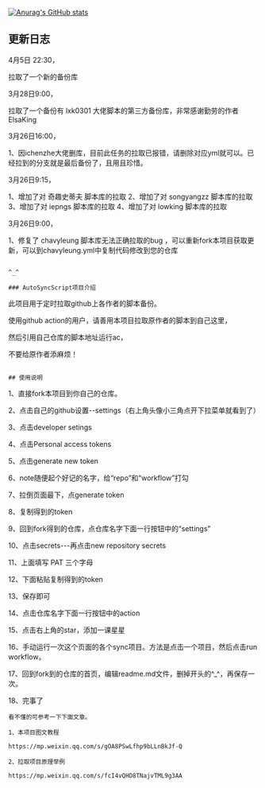
[![Anurag's GitHub stats](https://github-readme-stats.vercel.app/api?username=sngxpro)](https://github.com/anuraghazra/github-readme-stats)

## 更新日志

4月5日 22:30，

拉取了一个新的备份库

3月28日9:00，

拉取了一个备份有 lxk0301 大佬脚本的第三方备份库，非常感谢勤劳的作者ElsaKing

3月26日16:00，

1、因ichenzhe大佬删库，目前此任务的拉取已报错，请删除对应yml就可以。已经拉到的分支就是最后备份了，且用且珍惜。

3月26日9:15，

1、增加了对 奇趣史蒂夫 脚本库的拉取
2、增加了对 songyangzz 脚本库的拉取
3、增加了对 iepngs 脚本库的拉取
4、增加了对 lowking 脚本库的拉取

3月26日9:00，

1、修复了 chavyleung 脚本库无法正确拉取的bug ，可以重新fork本项目获取更新，可以到chavyleung.yml中复制代码修改到您的仓库

```

^_^

### AutoSyncScript项目介绍
```
此项目用于定时拉取github上各作者的脚本备份。

使用github action的用户，请善用本项目拉取原作者的脚本到自己这里，

然后引用自己仓库的脚本地址运行ac，

不要给原作者添麻烦！
```

## 使用说明
```
1、直接fork本项目到你自己的仓库。

2、点击自己的github设置--settings（右上角头像小三角点开下拉菜单就看到了）

3、点击developer setings

4、点击Personal access tokens

5、点击generate new token

6、note随便起个好记的名字，给“repo”和“workflow”打勾

7、拉倒页面最下，点generate token

8、复制得到的token

9、回到fork得到的仓库，点仓库名字下面一行按钮中的“settings”

10、点击secrets---再点击new repository secrets

11、上面填写 PAT 三个字母

12、下面粘贴复制得到的token

13、保存即可

14、点击仓库名字下面一行按钮中的action

15、点击右上角的star，添加一课星星

16、手动运行一次这个页面的各个sync项目。方法是点击一个项目，然后点击run workflow。

17、回到fork到的仓库的首页，编辑readme.md文件，删掉开头的^_^，再保存一次。

18、完事了

```
看不懂的可参考一下下面文章。

1、本项目图文教程

https://mp.weixin.qq.com/s/gOA8PSwLfhp9bLLnBkJf-Q

2、拉取项目原理举例

https://mp.weixin.qq.com/s/fcI4vQHD8TNajvTML9g3AA




